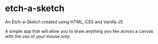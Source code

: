 # etch-a-sketch
An Etch-a-Sketch created using HTML, CSS and Vanilla JS

A simple app that will allow you to draw anything you like across a canvas with the use of your mouse only. 